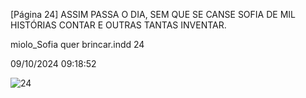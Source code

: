 [Página 24]
ASSIM PASSA O DIA,
SEM QUE SE CANSE SOFIA
DE MIL HISTÓRIAS CONTAR
E OUTRAS TANTAS INVENTAR.


miolo_Sofia quer brincar.indd 24

09/10/2024 09:18:52

![24](./img/page_024.jpg)
